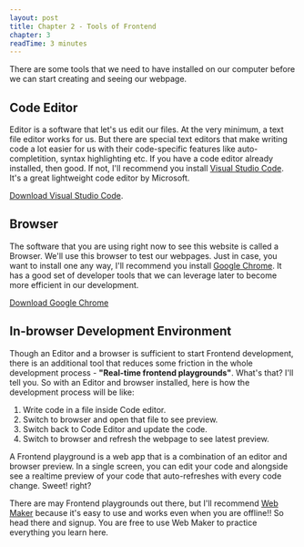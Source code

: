 ```yaml
---
layout: post
title: Chapter 2 - Tools of Frontend
chapter: 3
readTime: 3 minutes
---
```


There are some tools that we need to have installed on our computer before we can start creating and seeing our webpage.

## Code Editor

Editor is a software that let's us edit our files. At the very minimum, a text file editor works for us. But there are special text editors that make writing code a lot easier for us with their code-specific features like auto-completition, syntax highlighting etc. If you have a code editor already installed, then good. If not, I'll recommend you install <a href="https://code.visualstudio.com/download" rel="external">Visual Studio Code</a>. It's a great lightweight code editor by Microsoft.

<a href="https://code.visualstudio.com/download" rel="external">Download Visual Studio Code</a>.

## Browser

The software that you are using right now to see this website is called a Browser. We'll use this browser to test our webpages. Just in case, you want to install one any way, I'll recommend you install <a href="https://www.google.com/chrome/" rel="external">Google Chrome</a>. It has a good set of developer tools that we can leverage later to become more efficient in our development.

<a href="https://www.google.com/chrome/" rel="external">Download Google Chrome</a>

## In-browser Development Environment

Though an Editor and a browser is sufficient to start Frontend development, there is an additional tool that reduces some friction in the whole development process - **"Real-time frontend playgrounds"**. What's that? I'll tell you. So with an Editor and browser installed, here is how the development process will be like:

1. Write code in a file inside Code editor.
2. Switch to browser and open that file to see preview.
3. Switch back to Code Editor and update the code.
4. Switch to browser and refresh the webpage to see latest preview.

A Frontend playground is a web app that is a combination of an editor and browser preview. In a single screen, you can edit your code and alongside see a realtime preview of your code that auto-refreshes with every code change. Sweet! right?

There are may Frontend playgrounds out there, but I'll recommend <a href="https://webmakerapp.com/app/" rel="external">Web Maker</a> because it's easy to use and works even when you are offline!! So head there and signup. You are free to use Web Maker to practice everything you learn here.